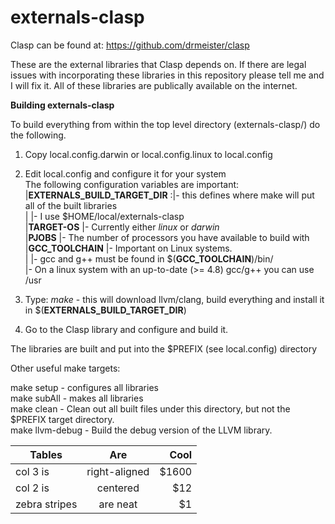 **externals-clasp**
===============

Clasp can be found at:   https://github.com/drmeister/clasp

These are the external libraries that Clasp depends on. If there are legal issues with incorporating these libraries in this repository please tell me and I will fix it.  All of these libraries are publically available on the internet.

**Building externals-clasp**

To build everything from within the top level directory (externals-clasp/) do the following.

1) Copy local.config.darwin or local.config.linux to local.config

2) Edit local.config and configure it for your system<br>
  The following configuration variables are important:<br>
      |**EXTERNALS_BUILD_TARGET_DIR**   :|- this defines where make will put all of the built libraries<br>
      |                                 |- I use $HOME/local/externals-clasp<br>
      |**TARGET-OS**                    |- Currently either _linux_ or _darwin_<br>
      |**PJOBS**                        |- The number of processors you have available to build with<br>
      |**GCC_TOOLCHAIN**                |- Important on Linux systems.  
      |                                 |- gcc and g++ must be found in $(**GCC_TOOLCHAIN**)/bin/<br>
                                        |- On a linux system with an up-to-date (>= 4.8) gcc/g++ you can use /usr
      
3) Type:  _make_    - this will download llvm/clang, build everything and install it in $(**EXTERNALS_BUILD_TARGET_DIR**)

4) Go to the Clasp library and configure and build it.

The libraries are built and put into the $PREFIX (see local.config) directory

Other useful make targets:

make setup      - configures all libraries<br>
make subAll     - makes all libraries<br>
make clean      - Clean out all built files under this directory, but not the $PREFIX target directory.<br>
make llvm-debug - Build the debug version of the LLVM library.


| Tables        | Are           | Cool  |
| ------------- |:-------------:| -----:|
| col 3 is      | right-aligned | $1600 |
| col 2 is      | centered      |   $12 |
| zebra stripes | are neat      |    $1 |
